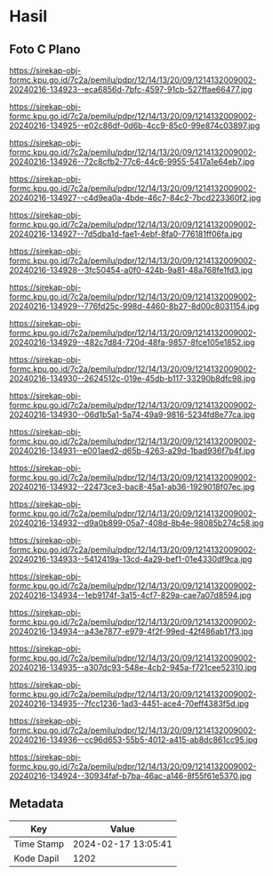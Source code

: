 # Hasil

## Foto C Plano

https://sirekap-obj-formc.kpu.go.id/7c2a/pemilu/pdpr/12/14/13/20/09/1214132009002-20240216-134923--eca6856d-7bfc-4597-91cb-527ffae66477.jpg

https://sirekap-obj-formc.kpu.go.id/7c2a/pemilu/pdpr/12/14/13/20/09/1214132009002-20240216-134925--e02c86df-0d6b-4cc9-85c0-99e874c03897.jpg

https://sirekap-obj-formc.kpu.go.id/7c2a/pemilu/pdpr/12/14/13/20/09/1214132009002-20240216-134926--72c8cfb2-77c6-44c6-9955-5417a1e64eb7.jpg

https://sirekap-obj-formc.kpu.go.id/7c2a/pemilu/pdpr/12/14/13/20/09/1214132009002-20240216-134927--c4d9ea0a-4bde-46c7-84c2-7bcd223360f2.jpg

https://sirekap-obj-formc.kpu.go.id/7c2a/pemilu/pdpr/12/14/13/20/09/1214132009002-20240216-134927--7d5dba1d-fae1-4ebf-8fa0-776181ff06fa.jpg

https://sirekap-obj-formc.kpu.go.id/7c2a/pemilu/pdpr/12/14/13/20/09/1214132009002-20240216-134928--3fc50454-a0f0-424b-9a81-48a768fe1fd3.jpg

https://sirekap-obj-formc.kpu.go.id/7c2a/pemilu/pdpr/12/14/13/20/09/1214132009002-20240216-134929--776fd25c-998d-4460-8b27-8d00c8031154.jpg

https://sirekap-obj-formc.kpu.go.id/7c2a/pemilu/pdpr/12/14/13/20/09/1214132009002-20240216-134929--482c7d84-720d-48fa-9857-8fce105e1852.jpg

https://sirekap-obj-formc.kpu.go.id/7c2a/pemilu/pdpr/12/14/13/20/09/1214132009002-20240216-134930--2624512c-019e-45db-b117-33290b8dfc98.jpg

https://sirekap-obj-formc.kpu.go.id/7c2a/pemilu/pdpr/12/14/13/20/09/1214132009002-20240216-134930--06d1b5a1-5a74-49a9-9816-5234fd8e77ca.jpg

https://sirekap-obj-formc.kpu.go.id/7c2a/pemilu/pdpr/12/14/13/20/09/1214132009002-20240216-134931--e001aed2-d65b-4263-a29d-1bad936f7b4f.jpg

https://sirekap-obj-formc.kpu.go.id/7c2a/pemilu/pdpr/12/14/13/20/09/1214132009002-20240216-134932--22473ce3-bac8-45a1-ab36-1929018f07ec.jpg

https://sirekap-obj-formc.kpu.go.id/7c2a/pemilu/pdpr/12/14/13/20/09/1214132009002-20240216-134932--d9a0b899-05a7-408d-8b4e-98085b274c58.jpg

https://sirekap-obj-formc.kpu.go.id/7c2a/pemilu/pdpr/12/14/13/20/09/1214132009002-20240216-134933--5412419a-13cd-4a29-bef1-01e4330df9ca.jpg

https://sirekap-obj-formc.kpu.go.id/7c2a/pemilu/pdpr/12/14/13/20/09/1214132009002-20240216-134934--1eb9174f-3a15-4cf7-829a-cae7a07d8594.jpg

https://sirekap-obj-formc.kpu.go.id/7c2a/pemilu/pdpr/12/14/13/20/09/1214132009002-20240216-134934--a43e7877-e979-4f2f-99ed-42f486ab17f3.jpg

https://sirekap-obj-formc.kpu.go.id/7c2a/pemilu/pdpr/12/14/13/20/09/1214132009002-20240216-134935--a307dc93-548e-4cb2-945a-f721cee52310.jpg

https://sirekap-obj-formc.kpu.go.id/7c2a/pemilu/pdpr/12/14/13/20/09/1214132009002-20240216-134935--7fcc1236-1ad3-4451-ace4-70eff4383f5d.jpg

https://sirekap-obj-formc.kpu.go.id/7c2a/pemilu/pdpr/12/14/13/20/09/1214132009002-20240216-134936--cc96d653-55b5-4012-a415-ab8dc861cc95.jpg

https://sirekap-obj-formc.kpu.go.id/7c2a/pemilu/pdpr/12/14/13/20/09/1214132009002-20240216-134924--30934faf-b7ba-46ac-a146-8f55f61e5370.jpg


## Metadata

| Key        | Value               |
| ---------- | ------------------- |
| Time Stamp | 2024-02-17 13:05:41 |
| Kode Dapil | 1202                |



